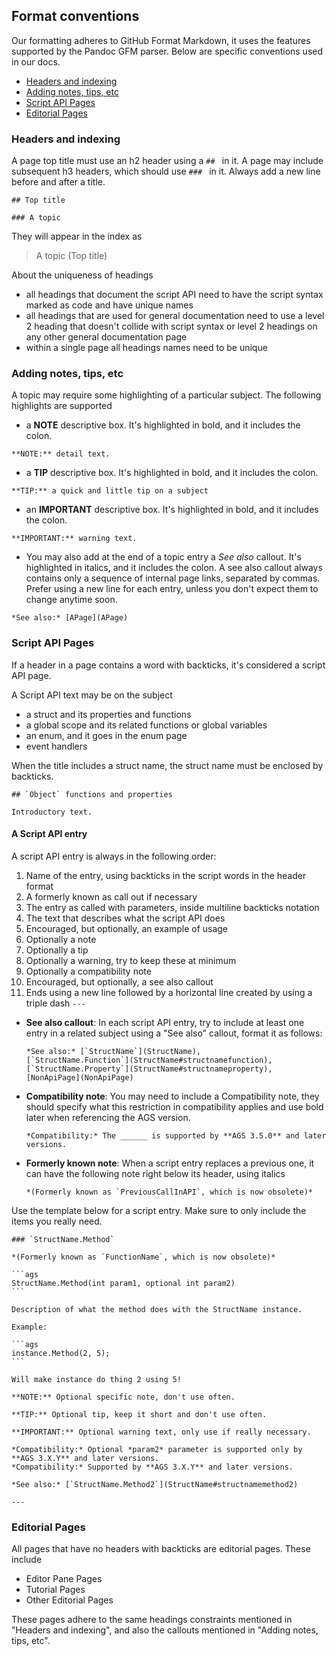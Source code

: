 ## Format conventions

Our formatting adheres to GitHub Format Markdown, it uses the features supported by the Pandoc GFM parser. Below are specific conventions used in our docs.

- [Headers and indexing](#headers-and-indexing)
- [Adding notes, tips, etc](#adding-notes-tips-etc)
- [Script API Pages](#script-api-pages)
- [Editorial Pages](#editorial-pages)

### Headers and indexing

A page top title must use an h2 header using a `## ` in it. A page may include subsequent h3 headers, which should use `### ` in it. Always add a new line before and after a title.

```
## Top title

### A topic
```

They will appear in the index as

> A topic (Top title)

About the uniqueness of headings

- all headings that document the script API need to have the script syntax marked as code and have unique names
- all headings that are used for general documentation need to use a level 2 heading that doesn't collide with script syntax or level 2 headings on any other general documentation page
- within a single page all headings names need to be unique

### Adding notes, tips, etc

A topic may require some highlighting of a particular subject. The following highlights are supported

- a **NOTE** descriptive box. It's highlighted in bold, and it includes the colon.
```
**NOTE:** detail text.
```

- a **TIP** descriptive box. It's highlighted in bold, and it includes the colon.
```
**TIP:** a quick and little tip on a subject
```

- an **IMPORTANT** descriptive box. It's highlighted in bold, and it includes the colon.
```
**IMPORTANT:** warning text.
```

- You may also add at the end of a topic entry a *See also* callout. It's highlighted in italics, and it includes the colon.
  A see also callout always contains only a sequence of internal page links, separated by commas. Prefer using a new line for each entry, unless you don't expect them to change anytime soon.

```
*See also:* [APage](APage)
```

### Script API Pages

If a header in a page contains a word with backticks, it's considered a script API page.

A Script API text may be on the subject

- a struct and its properties and functions
- a global scope and its related functions or global variables
- an enum, and it goes in the enum page
- event handlers

When the title includes a struct name, the struct name must be enclosed by backticks.

```
## `Object` functions and properties

Introductory text.
```

#### A Script API entry

A script API entry is always in the following order:

1. Name of the entry, using backticks in the script words in the header format
2. A formerly known as call out if necessary
3. The entry as called with parameters, inside multiline backticks notation
4. The text that describes what the script API does
5. Encouraged, but optionally, an example of usage
6. Optionally a note
7. Optionally a tip
8. Optionally a warning, try to keep these at minimum
9. Optionally a compatibility note
10. Encouraged, but optionally, a see also callout
11. Ends using a new line followed by a horizontal line created by using a triple dash `---`

- **See also callout**: In each script API entry, try to include at least one entry in a related subject using a "See also" callout, format it as follows:
  ```
  *See also:* [`StructName`](StructName), 
  [`StructName.Function`](StructName#structnamefunction),
  [`StructName.Property`](StructName#structnameproperty),
  [NonApiPage](NonApiPage)
  ```

- **Compatibility note**: You may need to include a Compatibility note, they should specify what this restriction in compatibility applies and use bold later when referencing the AGS version.

  ```
  *Compatibility:* The ______ is supported by **AGS 3.5.0** and later versions.
  ```

- **Formerly known note**: When a script entry replaces a previous one, it can have the following note right below its header, using italics
  ```
  *(Formerly known as `PreviousCallInAPI`, which is now obsolete)*
  ```

Use the template below for a script entry. Make sure to only include the items you really need.


    ### `StructName.Method`
    
    *(Formerly known as `FunctionName`, which is now obsolete)*
    
    ```ags
    StructName.Method(int param1, optional int param2)
    ``` 
    
    Description of what the method does with the StructName instance.
    
    Example:
    
    ```ags
    instance.Method(2, 5);
    ```
    
    Will make instance do thing 2 using 5!
    
    **NOTE:** Optional specific note, don't use often.
    
    **TIP:** Optional tip, keep it short and don't use often.
    
    **IMPORTANT:** Optional warning text, only use if really necessary.
    
    *Compatibility:* Optional *param2* parameter is supported only by **AGS 3.X.Y** and later versions.
    *Compatibility:* Supported by **AGS 3.X.Y** and later versions.
    
    *See also:* [`StructName.Method2`](StructName#structnamemethod2)
    
    ---

### Editorial Pages

All pages that have no headers with backticks are editorial pages. These include

- Editor Pane Pages
- Tutorial Pages
- Other Editorial Pages

These pages adhere to the same headings constraints mentioned in "Headers and indexing", and also the callouts mentioned in "Adding notes, tips, etc".
